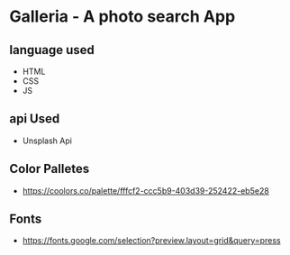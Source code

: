 # Galleria - A photo search App

## language used

- HTML
- CSS
- JS

## api Used

- Unsplash Api

## Color Palletes

- https://coolors.co/palette/fffcf2-ccc5b9-403d39-252422-eb5e28

## Fonts

- https://fonts.google.com/selection?preview.layout=grid&query=press 